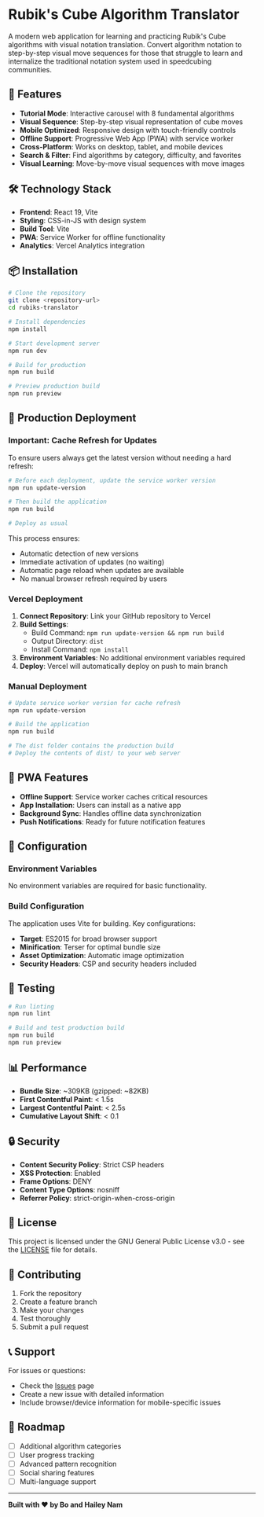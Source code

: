 # Rubik's Cube Algorithm Translator

A modern web application for learning and practicing Rubik's Cube algorithms with visual notation translation. Convert algorithm notation to step-by-step visual move sequences for those that struggle to learn and internalize the traditional notation system used in speedcubing communities.

## 🚀 Features

- **Tutorial Mode**: Interactive carousel with 8 fundamental algorithms
- **Visual Sequence**: Step-by-step visual representation of cube moves
- **Mobile Optimized**: Responsive design with touch-friendly controls
- **Offline Support**: Progressive Web App (PWA) with service worker
- **Cross-Platform**: Works on desktop, tablet, and mobile devices
- **Search & Filter**: Find algorithms by category, difficulty, and favorites
- **Visual Learning**: Move-by-move visual sequences with move images

## 🛠️ Technology Stack

- **Frontend**: React 19, Vite
- **Styling**: CSS-in-JS with design system
- **Build Tool**: Vite
- **PWA**: Service Worker for offline functionality
- **Analytics**: Vercel Analytics integration

## 📦 Installation

```bash
# Clone the repository
git clone <repository-url>
cd rubiks-translator

# Install dependencies
npm install

# Start development server
npm run dev

# Build for production
npm run build

# Preview production build
npm run preview
```

## 🚀 Production Deployment

### Important: Cache Refresh for Updates

To ensure users always get the latest version without needing a hard refresh:

```bash
# Before each deployment, update the service worker version
npm run update-version

# Then build the application
npm run build

# Deploy as usual
```

This process ensures:
- Automatic detection of new versions
- Immediate activation of updates (no waiting)
- Automatic page reload when updates are available
- No manual browser refresh required by users

### Vercel Deployment

1. **Connect Repository**: Link your GitHub repository to Vercel
2. **Build Settings**: 
   - Build Command: `npm run update-version && npm run build`
   - Output Directory: `dist`
   - Install Command: `npm install`
3. **Environment Variables**: No additional environment variables required
4. **Deploy**: Vercel will automatically deploy on push to main branch

### Manual Deployment

```bash
# Update service worker version for cache refresh
npm run update-version

# Build the application
npm run build

# The dist folder contains the production build
# Deploy the contents of dist/ to your web server
```

## 📱 PWA Features

- **Offline Support**: Service worker caches critical resources
- **App Installation**: Users can install as a native app
- **Background Sync**: Handles offline data synchronization
- **Push Notifications**: Ready for future notification features

## 🔧 Configuration

### Environment Variables

No environment variables are required for basic functionality.

### Build Configuration

The application uses Vite for building. Key configurations:

- **Target**: ES2015 for broad browser support
- **Minification**: Terser for optimal bundle size
- **Asset Optimization**: Automatic image optimization
- **Security Headers**: CSP and security headers included

## 🧪 Testing

```bash
# Run linting
npm run lint

# Build and test production build
npm run build
npm run preview
```

## 📊 Performance

- **Bundle Size**: ~309KB (gzipped: ~82KB)
- **First Contentful Paint**: < 1.5s
- **Largest Contentful Paint**: < 2.5s
- **Cumulative Layout Shift**: < 0.1

## 🔒 Security

- **Content Security Policy**: Strict CSP headers
- **XSS Protection**: Enabled
- **Frame Options**: DENY
- **Content Type Options**: nosniff
- **Referrer Policy**: strict-origin-when-cross-origin

## 📝 License

This project is licensed under the GNU General Public License v3.0 - see the [LICENSE](LICENSE) file for details.

## 🤝 Contributing

1. Fork the repository
2. Create a feature branch
3. Make your changes
4. Test thoroughly
5. Submit a pull request

## 📞 Support

For issues or questions:
- Check the [Issues](https://github.com/your-repo/issues) page
- Create a new issue with detailed information
- Include browser/device information for mobile-specific issues

## 🎯 Roadmap

- [ ] Additional algorithm categories
- [ ] User progress tracking
- [ ] Advanced pattern recognition
- [ ] Social sharing features
- [ ] Multi-language support

---

**Built with ❤️ by Bo and Hailey Nam**